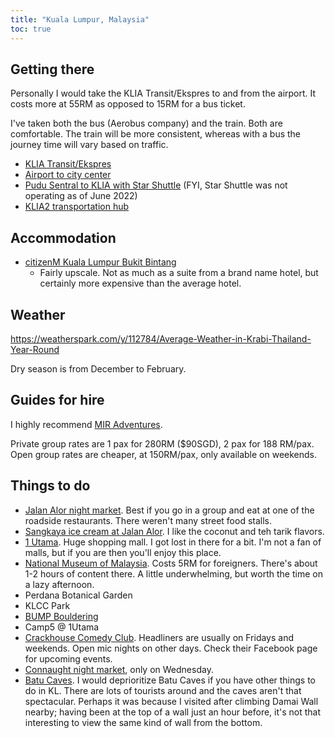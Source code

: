 ```yaml
---
title: "Kuala Lumpur, Malaysia"
toc: true
---
```


## Getting there

Personally I would take the KLIA Transit/Ekspres to and from the airport. It
costs more at 55RM as opposed to 15RM for a bus ticket.

I've taken both the bus (Aerobus company) and the train. Both are comfortable.
The train will be more consistent, whereas with a bus the journey time will
vary based on traffic.

- [KLIA Transit/Ekspres](https://www.klia2.info/rail/klia-transit/schedule-from-klia2-to-kl-sentral/)
- [Airport to city center](https://www.ourtravelmix.com/kuala-lumpur-airport-to-city-centre/)
- [Pudu Sentral to KLIA with Star Shuttle](https://railtravelstation.com/star-shuttle-pudu-sentral-to-klia-and-klia2-by-express-bus/) (FYI, Star Shuttle was not operating as of June 2022)
- [KLIA2 transportation hub](https://www.klia2.info/transportation/)

## Accommodation

- [citizenM Kuala Lumpur Bukit Bintang](https://www.booking.com/hotel/my/citizenm-kuala-lumpur-bukit-bintang.en-gb.html)
  - Fairly upscale. Not as much as a suite from a brand name hotel, but
  certainly more expensive than the average hotel.

## Weather

https://weatherspark.com/y/112784/Average-Weather-in-Krabi-Thailand-Year-Round

Dry season is from December to February.

## Guides for hire

I highly recommend [MIR Adventures](http://www.miradventures.com/).

Private group rates are 1 pax for 280RM ($90SGD), 2 pax for 188 RM/pax. Open
group rates are cheaper, at 150RM/pax, only available on weekends.

## Things to do

- [Jalan Alor night market](https://sethlui.com/jalan-alor-night-market-street-food-bukit-bintang-kuala-lumpur/).
  Best if you go in a group and eat at one of the roadside restaurants. There
  weren't many street food stalls.
- [Sangkaya ice cream at Jalan Alor](https://goo.gl/maps/X2wrtcGk7FVsFZNT7). I like the coconut and teh tarik flavors.
- [1 Utama](https://goo.gl/maps/27xvQTxnEyvpAdds6). Huge shopping mall. I got
  lost in there for a bit. I'm not a fan of malls, but if you are then you'll
  enjoy this place.
- [National Museum of Malaysia](https://g.page/national-museum-of-malaysia?share). Costs 5RM for
  foreigners. There's about 1-2 hours of content there. A little underwhelming,
  but worth the time on a lazy afternoon.
- Perdana Botanical Garden
- KLCC Park
- [BUMP Bouldering](https://www.bumpbouldering.com/)
- Camp5 @ 1Utama
- [Crackhouse Comedy Club](https://www.facebook.com/crackhousekl/). Headliners are
  usually on Fridays and weekends. Open mic nights on other days. Check their
  Facebook page for upcoming events.
- [Connaught night market](https://goo.gl/maps/YxZWBH2Q4RnLbZYQ8), only on Wednesday.
- [Batu Caves](https://goo.gl/maps/sMcridY2FoMLh5Fn9). I would deprioritize
  Batu Caves if you have other things to do in KL. There are lots of tourists
  around and the caves aren't that spectacular. Perhaps it was because I
  visited after climbing Damai Wall nearby; having been at the top of a wall
  just an hour before, it's not that interesting to view the same kind of wall
  from the bottom.
